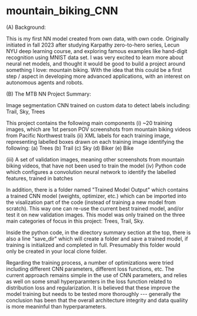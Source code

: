 # mountain_biking_CNN

(A) Background: 

This is my first NN model created from own data, with own code. Originally initiated in fall 2023 after studying Karpathy zero-to-hero series, Lecun NYU deep learning course, and exploring famous examples like hand-digit recognition using MNIST data set. I was very excited to learn more about neural net models, and thought it would be good to build a project around something I love: mountain biking. With the idea that this could be a first step / aspect in developing more advanced applications, with an interest on autonomous agents and robots.

(B) The MTB NN Project Summary: 

Image segmentation CNN trained on custom data to detect labels including: Trail, Sky, Trees 

This project contains the following main components
  (i) ~20 training images, which are 1st person POV screenshots from mountain biking videos from Pacific Northwest trails
  (ii) XML labels for each training image, representing labelled boxes drawn on each training image identifying the following:
        (a) Trees
        (b) Trail
        (c) Sky
        (d) Biker
        (e) Bike

  (iii) A set of validation images, meaning other screenshots from mountain biking videos, that have not been used to train the model
  (iv) Python code which configures a convolution neural network to identify the labelled features, trained in batches

In addition, there is a folder named "Trained Model Output" which contains a trained CNN model (weights, optimizer, etc.) which can be imported into the visalization part of the code (instead of training a new model from scratch). This way one can re-use the current best trained model, and/or test it on new validation images. This model was only trained on the three main categories of focus in this project: Trees, Trail, Sky.

Inside the python code, in the directory summary section at the top, there is also a line "save_dir" which will create a folder and save a trained model, if training is initialized and completed in full. Presumably this folder would only be created in your local clone folder.

Regarding the training process, a number of optimizations were tried including different CNN parameters, different loss functions, etc. The current approach remains simple in the use of CNN parameters, and relies as well on some small hyperparamters in the loss function related to distribution loss and regularization. It is believed that these improve the model training but needs to be tested more thoroughly --- generally the conclusion has been that the overall architecture integrity and data qualiity is more meaninful than hyperparameters. 
